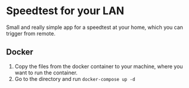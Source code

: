 # Speedtest for your LAN

Small and really simple app for a speedtest at your home, which you can trigger from remote.

## Docker

1. Copy the files from the docker container to your machine, where you want to run the container.
2. Go to the directory and run `docker-compose up -d`

